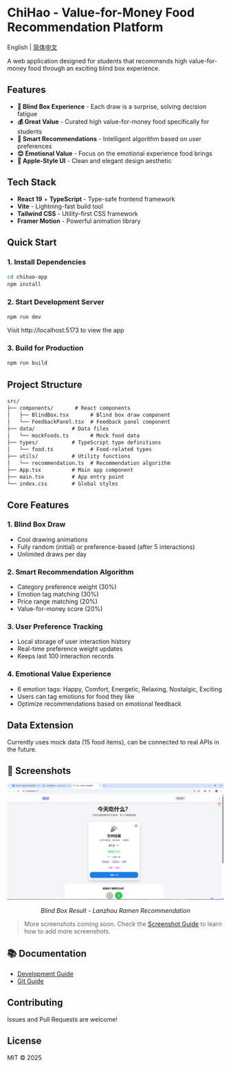 # ChiHao - Value-for-Money Food Recommendation Platform

English | [简体中文](./README.md)

A web application designed for students that recommends high value-for-money food through an exciting blind box experience.

## Features

- **🎲 Blind Box Experience** - Each draw is a surprise, solving decision fatigue
- **💰 Great Value** - Curated high value-for-money food specifically for students
- **🎯 Smart Recommendations** - Intelligent algorithm based on user preferences
- **😊 Emotional Value** - Focus on the emotional experience food brings
- **🍎 Apple-Style UI** - Clean and elegant design aesthetic

## Tech Stack

- **React 19** + **TypeScript** - Type-safe frontend framework
- **Vite** - Lightning-fast build tool
- **Tailwind CSS** - Utility-first CSS framework
- **Framer Motion** - Powerful animation library

## Quick Start

### 1. Install Dependencies

```bash
cd chihao-app
npm install
```

### 2. Start Development Server

```bash
npm run dev
```

Visit http://localhost:5173 to view the app

### 3. Build for Production

```bash
npm run build
```

## Project Structure

```
src/
├── components/       # React components
│   ├── BlindBox.tsx       # Blind box draw component
│   └── FeedbackPanel.tsx  # Feedback panel component
├── data/            # Data files
│   └── mockFoods.ts       # Mock food data
├── types/           # TypeScript type definitions
│   └── food.ts            # Food-related types
├── utils/           # Utility functions
│   └── recommendation.ts  # Recommendation algorithm
├── App.tsx          # Main app component
├── main.tsx         # App entry point
└── index.css        # Global styles
```

## Core Features

### 1. Blind Box Draw
- Cool drawing animations
- Fully random (initial) or preference-based (after 5 interactions)
- Unlimited draws per day

### 2. Smart Recommendation Algorithm
- Category preference weight (30%)
- Emotion tag matching (30%)
- Price range matching (20%)
- Value-for-money score (20%)

### 3. User Preference Tracking
- Local storage of user interaction history
- Real-time preference weight updates
- Keeps last 100 interaction records

### 4. Emotional Value Experience
- 6 emotion tags: Happy, Comfort, Energetic, Relaxing, Nostalgic, Exciting
- Users can tag emotions for food they like
- Optimize recommendations based on emotional feedback

## Data Extension

Currently uses mock data (15 food items), can be connected to real APIs in the future.

## 📸 Screenshots

<div align="center">
  <img src="./docs/screenshots/result.png" alt="Draw Result" width="700"/>
  <p><em>Blind Box Result - Lanzhou Ramen Recommendation</em></p>
</div>

> More screenshots coming soon. Check the [Screenshot Guide](./docs/screenshots/README.md) to learn how to add more screenshots.

## 📚 Documentation

- [Development Guide](./DEVELOPMENT_GUIDE.md)
- [Git Guide](./GIT_GUIDE.md)

## Contributing

Issues and Pull Requests are welcome!

## License

MIT © 2025

